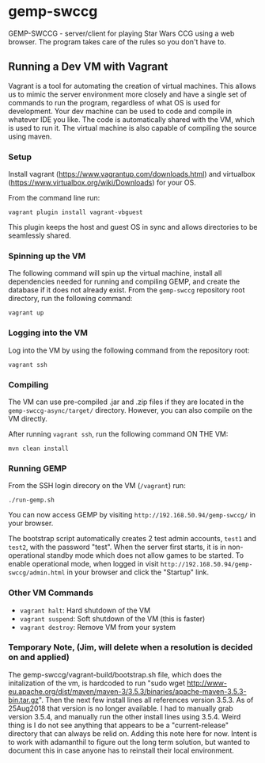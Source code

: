 # gemp-swccg
GEMP-SWCCG - server/client for playing Star Wars CCG using a web browser. The program takes care of the rules so you don't have to.


## Running a Dev VM with Vagrant

Vagrant is a tool for automating the creation of virtual machines. This allows us to mimic the server environment more closely and have a single set of commands to run the program, regardless of what OS is used for development. Your dev machine can be used to code and compile in whatever IDE you like. The code is automatically shared with the VM, which is used to run it. The virtual machine is also capable of compiling the source using maven.

### Setup

Install vagrant (https://www.vagrantup.com/downloads.html) and virtualbox (https://www.virtualbox.org/wiki/Downloads) for your OS.

From the command line run:
```
vagrant plugin install vagrant-vbguest
```

This plugin keeps the host and guest OS in sync and allows directories to be seamlessly shared.


### Spinning up the VM

The following command will spin up the virtual machine, install all dependencies needed for running and compiling GEMP, and create the database if it does not already exist. From the `gemp-swccg` repository root directory, run the following command:
```
vagrant up
```

### Logging into the VM

Log into the VM by using the following command from the repository root:
```
vagrant ssh
```

### Compiling

The VM can use pre-compiled .jar and .zip files if they are located in the `gemp-swccg-async/target/` directory. However, you can also compile on the VM directly.

After running `vagrant ssh`, run the following command ON THE VM:
```
mvn clean install
```

### Running GEMP

From the SSH login direcory on the VM (`/vagrant`) run:
```
./run-gemp.sh
```

You can now access GEMP by visiting `http://192.168.50.94/gemp-swccg/` in your browser.

The bootstrap script automatically creates 2 test admin accounts, `test1` and `test2`, with the password "test". When the server first starts, it is in non-operational standby mode which does not allow games to be started. To enable operational mode, when logged in visit `http://192.168.50.94/gemp-swccg/admin.html` in your browser and click the "Startup" link.

### Other VM Commands

* `vagrant halt`: Hard shutdown of the VM
* `vagrant suspend`: Soft shutdown of the VM (this is faster)
* `vagrant destroy`: Remove VM from your system

### Temporary Note, (Jim, will delete when a resolution is decided on and applied)
The gemp-swccg/vagrant-build/bootstrap.sh file, which does the initalization of the vm, is hardcoded to run "sudo wget http://www-eu.apache.org/dist/maven/maven-3/3.5.3/binaries/apache-maven-3.5.3-bin.tar.gz".  Then the next few install lines all references version 3.5.3.  As of 25Aug2018 that version is no longer available.  I had to manually grab version 3.5.4, and manually run the other install lines using 3.5.4.
Weird thing is I do not see anything that appears to be a "current-release" directory that can always be relid on.
Adding this note here for now.  Intent is to work with adamanthil to figure out the long term solution, but wanted to document this in case anyone has to reinstall their local environment.
